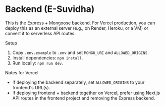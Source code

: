 # Backend (E-Suvidha)

This is the Express + Mongoose backend. For Vercel production, you can deploy this as an external server (e.g., on Render, Heroku, or a VM) or convert it to serverless API routes.

Setup

1. Copy `.env.example` to `.env` and set `MONGO_URI` and `ALLOWED_ORIGINS`.
2. Install dependencies: `npm install`.
3. Run locally: `npm run dev`.

Notes for Vercel

- If deploying the backend separately, set `ALLOWED_ORIGINS` to your frontend's URL(s).
- If deploying frontend + backend together on Vercel, prefer using Next.js API routes in the frontend project and removing the Express backend.
